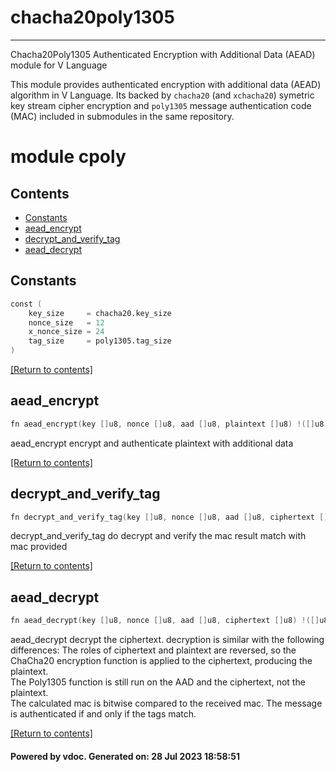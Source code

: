 # chacha20poly1305
------------------

Chacha20Poly1305 Authenticated Encryption with Additional Data (AEAD) module for V Language

This module provides authenticated encryption with additional data (AEAD) algorithm in V Language.
Its backed by `chacha20` (and `xchacha20`) symetric key stream cipher encryption 
and `poly1305` message authentication code (MAC) included in submodules in the same repository.

# module cpoly




## Contents
- [Constants](#Constants)
- [aead_encrypt](#aead_encrypt)
- [decrypt_and_verify_tag](#decrypt_and_verify_tag)
- [aead_decrypt](#aead_decrypt)

## Constants
```v
const (
	key_size     = chacha20.key_size
	nonce_size   = 12
	x_nonce_size = 24
	tag_size     = poly1305.tag_size
)
```


[[Return to contents]](#Contents)

## aead_encrypt
```v
fn aead_encrypt(key []u8, nonce []u8, aad []u8, plaintext []u8) !([]u8, []u8)
```

aead_encrypt encrypt and authenticate plaintext with additional data

[[Return to contents]](#Contents)

## decrypt_and_verify_tag
```v
fn decrypt_and_verify_tag(key []u8, nonce []u8, aad []u8, ciphertext []u8, mac []u8) ![]u8
```

decrypt_and_verify_tag do decrypt and verify the mac result match with mac provided

[[Return to contents]](#Contents)

## aead_decrypt
```v
fn aead_decrypt(key []u8, nonce []u8, aad []u8, ciphertext []u8) !([]u8, []u8)
```

aead_decrypt decrypt the ciphertext. decryption is similar with the following differences: The roles of ciphertext and plaintext are reversed, so the ChaCha20 encryption function is applied to the ciphertext,
producing the plaintext.  
The Poly1305 function is still run on the AAD and the ciphertext, not the plaintext.  
The calculated mac is bitwise compared to the received mac.  The message is authenticated if and only if the tags match.  

[[Return to contents]](#Contents)

#### Powered by vdoc. Generated on: 28 Jul 2023 18:58:51
